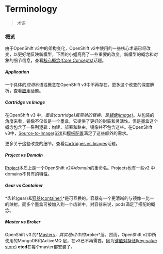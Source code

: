 # Terminology

> 术语

### 概览
由于OpenShift v3中的架构变化，OpenShift v2中使用的一些核心术语已经改变，以更好地反映新模型。下面的小姐高亮了一些重要的改变。新模型的概念和对象的细节信息，查看[核心概念(Core Concepts)](https://docs.openshift.org/latest/architecture/core_concepts/index.html#architecture-core-concepts-index)话题。

##### Application
一个具体的*应用*术语或概念在OpenShift v3中不再存在。更多这个改变的深度解析，查看[应用](https://docs.openshift.org/latest/whats_new/applications.html#whats-new-applications)话题。

##### Cartridge vs Image

在OpenShift v3 中，*墨盒(cartridge)*最简单的替换，是*[镜像(image)](https://docs.openshift.org/latest/architecture/core_concepts/containers_and_images.html#docker-images)*。从包装的角度来看，镜像不仅仅是一个墨盒，它提供了更好的封装和灵活性。但是墨盒这个概念包含了一系列逻辑：构建、部署和路由，镜像并不包含这些。在OpenShift v3中，[Source-to-Image(S2I)](https://docs.openshift.org/latest/architecture/core_concepts/builds_and_image_streams.html#source-build)和[模板配置](https://docs.openshift.org/latest/architecture/core_concepts/templates.html#architecture-core-concepts-templates)满足了这些额外的需求。

更多关于这些改变的细节，查看[Cartridges vs Images](https://docs.openshift.org/latest/whats_new/carts_vs_images.html#whats-new-carts-vs-images)话题。

##### Project vs Domain
[Project](https://docs.openshift.org/latest/architecture/core_concepts/projects_and_users.html#projects)本质上是一个OpenShift v2中*domain*的重命名。Projects也有一些v2 中domains不具有的特性。

##### Gear vs Container
*齿轮(gear)*和*[容器(container)](https://docs.openshift.org/latest/architecture/core_concepts/containers_and_images.html#containers)*是可互换的。容器有一个更清晰的与镜像一比一的映射，而多个墨盒可被加入到一个齿轮中。对容器来说，pods满足了搭配的概念。

##### Master vs Broker
OpenShift v3 的*[Masters](https://docs.openshift.org/latest/architecture/infrastructure_components/kubernetes_infrastructure.html#master)*，其实是v2中的*broker*层。然而，OpenShift v2中所使用的MongoDB和ActiveMQ 层，在v3已不再需要，因为[键值对存储(key-value store)](https://docs.openshift.org/latest/architecture/infrastructure_components/kubernetes_infrastructure.html#master) **etcd**在每个master都安装了。